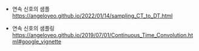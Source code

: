 - 연속 신호의 샘플
https://angeloyeo.github.io/2022/01/14/sampling_CT_to_DT.html

- 연속 신호의 샘플링
https://angeloyeo.github.io/2019/07/01/Continuous_Time_Convolution.html#google_vignette
